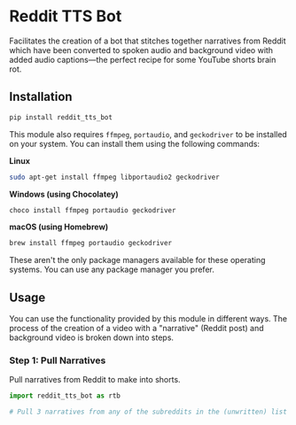 # Reddit TTS Bot

Facilitates the creation of a bot that stitches together narratives from Reddit which have been converted to spoken audio and background video with added audio captions—the perfect recipe for some YouTube shorts brain rot.

## Installation

```bash
pip install reddit_tts_bot
```

This module also requires `ffmpeg`, `portaudio`, and `geckodriver` to be installed on your system. You can install them using the following commands:

**Linux**

```bash
sudo apt-get install ffmpeg libportaudio2 geckodriver
```

**Windows (using Chocolatey)**

```bash
choco install ffmpeg portaudio geckodriver
```

**macOS (using Homebrew)**

```bash
brew install ffmpeg portaudio geckodriver
```

These aren't the only package managers available for these operating systems. You can use any package manager you prefer.

## Usage

You can use the functionality provided by this module in different ways. The process of the creation of a video with a "narrative" (Reddit post) and background video is broken down into steps.

### Step 1: Pull Narratives

Pull narratives from Reddit to make into shorts.

```python
import reddit_tts_bot as rtb

# Pull 3 narratives from any of the subreddits in the (unwritten) list of subreddits `list`.

```

